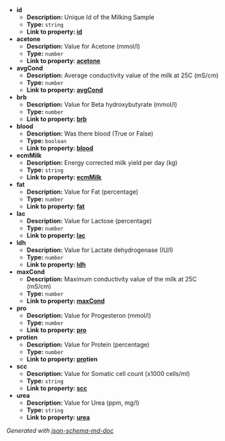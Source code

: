  - <b id="#/properties/id">id</b>
	 - **Description:** Unique Id of the Milking Sample
	 - **Type:** `string`
	 - <b id="idid">Link to property: [id](#id)</b>
 - <b id="#/properties/acetone">acetone</b>
	 - **Description:** Value for Acetone (mmol/l)
	 - **Type:** `number`
	 - <b id="acetoneacetone">Link to property: [acetone](#acetone)</b>
 - <b id="#/properties/avgCond">avgCond</b>
	 - **Description:** Average conductivity value of the milk at 25C (mS/cm)
	 - **Type:** `number`
	 - <b id="avgcondavgcond">Link to property: [avgCond](#avgCond)</b>
 - <b id="#/properties/brb">brb</b>
	 - **Description:** Value for Beta hydroxybutyrate (mmol/l)
	 - **Type:** `number`
	 - <b id="brbbrb">Link to property: [brb](#brb)</b>
 - <b id="#/properties/blood">blood</b>
	 - **Description:** Was there blood (True or False)
	 - **Type:** `boolean`
	 - <b id="bloodblood">Link to property: [blood](#blood)</b>
 - <b id="#/properties/ecmMilk">ecmMilk</b>
	 - **Description:** Energy corrected milk yield per day (kg)
	 - **Type:** `string`
	 - <b id="ecmmilkecmmilk">Link to property: [ecmMilk](#ecmMilk)</b>
 - <b id="#/properties/fat">fat</b>
	 - **Description:** Value for Fat (percentage)
	 - **Type:** `number`
	 - <b id="fatfat">Link to property: [fat](#fat)</b>
 - <b id="#/properties/lac">lac</b>
	 - **Description:** Value for Lactose (percentage)
	 - **Type:** `number`
	 - <b id="laclac">Link to property: [lac](#lac)</b>
 - <b id="#/properties/ldh">ldh</b>
	 - **Description:** Value for Lactate dehydrogenase (IU/l)
	 - **Type:** `number`
	 - <b id="ldhldh">Link to property: [ldh](#ldh)</b>
 - <b id="#/properties/maxCond">maxCond</b>
	 - **Description:** Maximum conductivity value of the milk at 25C (mS/cm)
	 - **Type:** `number`
	 - <b id="maxcondmaxcond">Link to property: [maxCond](#maxCond)</b>
 - <b id="#/properties/pro">pro</b>
	 - **Description:** Value for Progesteron (mmol/l)
	 - **Type:** `number`
	 - <b id="propro">Link to property: [pro](#pro)</b>
 - <b id="#/properties/protien">protien</b>
	 - **Description:** Value for Protein (percentage)
	 - **Type:** `number`
	 - <b id="proprotien">Link to property: [pro](#pro)tien</b>
 - <b id="#/properties/scc">scc</b>
	 - **Description:** Value for Somatic cell count (x1000 cells/ml)
	 - **Type:** `string`
	 - <b id="sccscc">Link to property: [scc](#scc)</b>
 - <b id="#/properties/urea">urea</b>
	 - **Description:** Value for Urea (ppm, mg/l)
	 - **Type:** `string`
	 - <b id="ureaurea">Link to property: [urea](#urea)</b>

_Generated with [json-schema-md-doc](https://brianwendt.github.io/json-schema-md-doc/)_